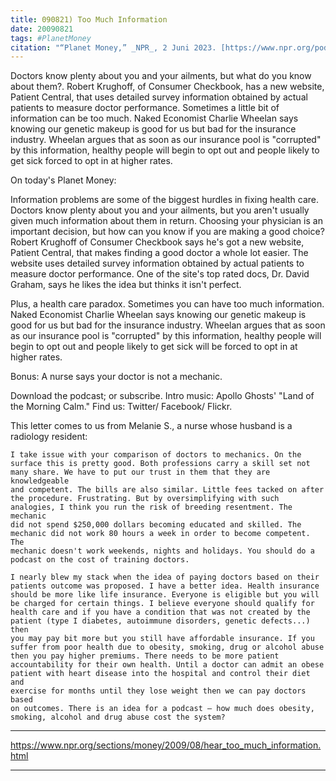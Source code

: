 ```yaml
---
title: 090821) Too Much Information
date: 20090821
tags: #PlanetMoney
citation: "“Planet Money,” _NPR_, 2 Juni 2023. [https://www.npr.org/podcasts/510289/planet-money](https://www.npr.org/podcasts/510289/planet-money) (diakses 4 Juni 2023)."
---
```


Doctors know plenty about you and your ailments, but what do you know about them?. Robert Krughoff, of Consumer Checkbook, has a new website, Patient Central, that uses detailed survey information obtained by actual patients to measure doctor performance. Sometimes a little bit of information can be too much. Naked Economist Charlie Wheelan says knowing our genetic makeup is good for us but bad for the insurance industry. Wheelan argues that as soon as our insurance pool is "corrupted" by this information, healthy people will begin to opt out and people likely to get sick forced to opt in at higher rates.

On today's Planet Money:

Information problems are some of the biggest hurdles in fixing health care. Doctors know plenty about you and your ailments, but you aren't usually given much information about them in return. Choosing your physician is an important decision, but how can you know if you are making a good choice? Robert Krughoff of Consumer Checkbook says he's got a new website, Patient Central, that makes finding a good doctor a whole lot easier. The website uses detailed survey information obtained by actual patients to measure doctor performance. One of the site's top rated docs, Dr. David Graham, says he likes the idea but thinks it isn't perfect.

Plus, a health care paradox. Sometimes you can have too much information. Naked Economist Charlie Wheelan says knowing our genetic makeup is good for us but bad for the insurance industry. Wheelan argues that as soon as our insurance pool is "corrupted" by this information, healthy people will begin to opt out and people likely to get sick will be forced to opt in at higher rates.

Bonus: A nurse says your doctor is not a mechanic.

Download the podcast; or subscribe. Intro music: Apollo Ghosts' "Land of the Morning Calm." Find us: Twitter/ Facebook/ Flickr.

This letter comes to us from Melanie S., a nurse whose husband is a radiology resident:

    I take issue with your comparison of doctors to mechanics. On the
    surface this is pretty good. Both professions carry a skill set not
    many share. We have to put our trust in them that they are knowledgeable
    and competent. The bills are also similar. Little fees tacked on after
    the procedure. Frustrating. But by oversimplifying with such
    analogies, I think you run the risk of breeding resentment. The mechanic
    did not spend $250,000 dollars becoming educated and skilled. The
    mechanic did not work 80 hours a week in order to become competent. The
    mechanic doesn't work weekends, nights and holidays. You should do a
    podcast on the cost of training doctors.

    I nearly blew my stack when the idea of paying doctors based on their
    patients outcome was proposed. I have a better idea. Health insurance
    should be more like life insurance. Everyone is eligible but you will
    be charged for certain things. I believe everyone should qualify for
    health care and if you have a condition that was not created by the
    patient (type I diabetes, autoimmune disorders, genetic defects...) then
    you may pay bit more but you still have affordable insurance. If you
    suffer from poor health due to obesity, smoking, drug or alcohol abuse
    then you pay higher premiums. There needs to be more patient
    accountability for their own health. Until a doctor can admit an obese
    patient with heart disease into the hospital and control their diet and
    exercise for months until they lose weight then we can pay doctors based
    on outcomes. There is an idea for a podcast — how much does obesity,
    smoking, alcohol and drug abuse cost the system?


----

https://www.npr.org/sections/money/2009/08/hear_too_much_information.html



----
